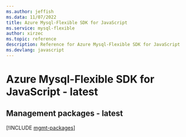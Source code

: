 ```yaml
---
ms.author: jeffish
ms.data: 11/07/2022
title: Azure Mysql-Flexible SDK for JavaScript
ms.service: mysql-flexible
author: xirzec
ms.topic: reference
description: Reference for Azure Mysql-Flexible SDK for JavaScript
ms.devlang: javascript
---
```

# Azure Mysql-Flexible SDK for JavaScript - latest

## Management packages - latest
[!INCLUDE [mgmt-packages](mysql-flexible-mgmt-index.md)]